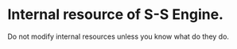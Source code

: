 # Internal resource of S-S Engine.

Do not modify internal resources unless you know what do they do.
